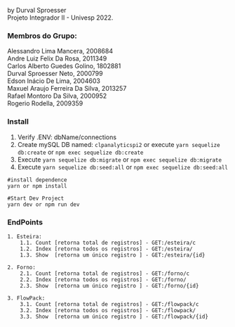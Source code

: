 
by Durval Sproesser<br>
Projeto Integrador II - Univesp 2022.

### Membros do Grupo:
Alessandro Lima Mancera, 2008684<br>
Andre Luiz Felix Da Rosa, 2011349<br>
Carlos Alberto Guedes Golino, 1802881<br>
Durval Sproesser Neto, 2000799<br>
Edson Inácio De Lima, 2004603<br>
Maxuel Araujo Ferreira Da Silva, 2013257<br>
Rafael Montoro Da Silva, 2000952<br>
Rogerio Rodella, 2009359<br>

### Install

1. Verify .ENV: dbName/connections
2. Create mySQL DB named: `clpanalyticspi2` or execute `yarn sequelize db:create` or `npm exec sequelize db:create`
3. Execute `yarn sequelize db:migrate` or `npm exec sequelize db:migrate`
4. Execute `yarn sequelize db:seed:all` or `npm exec sequelize db:seed:all`

```
#install dependence
yarn or npm install

#Start Dev Project
yarn dev or npm run dev
```


### EndPoints
```
1. Esteira:
    1.1. Count [retorna total de registros] - GET:/esteira/c
    1.2. Index [retorna todos os registros] - GET:/esteira/
    1.3. Show  [retorna um único registro ] - GET:/esteira/{id}

2. Forno:
    2.1. Count [retorna total de registros] - GET:/forno/c
    2.2. Index [retorna todos os registros] - GET:/forno/
    2.3. Show  [retorna um único registro ] - GET:/forno/{id}

3. FlowPack:
    3.1. Count [retorna total de registros] - GET:/flowpack/c
    3.2. Index [retorna todos os registros] - GET:/flowpack/
    3.3. Show  [retorna um único registro ] - GET:/flowpack/{id}
```